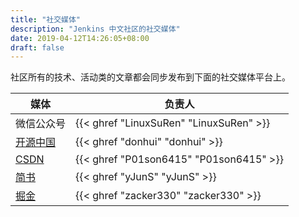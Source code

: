 ```yaml
---
title: "社交媒体"
description: "Jenkins 中文社区的社交媒体"
date: 2019-04-12T14:26:05+08:00
draft: false
---
```


社区所有的技术、活动类的文章都会同步发布到下面的社交媒体平台上。

| 媒体 | 负责人 |
|----|----|
| 微信公众号 | {{< ghref "LinuxSuRen" "LinuxSuRen" >}} |
| [开源中国](https://my.oschina.net/jenkinszh) | {{< ghref "donhui" "donhui" >}} |
| [CSDN](https://blog.csdn.net/u014249394/column/info/36607) | {{< ghref "P01son6415" "P01son6415" >}} |
| [简书](https://www.jianshu.com/c/b34c41b2f68f) | {{< ghref "yJunS" "yJunS" >}} |
| [掘金](https://juejin.im/user/5caa989b5188254418337798) | {{< ghref "zacker330" "zacker330" >}} |
